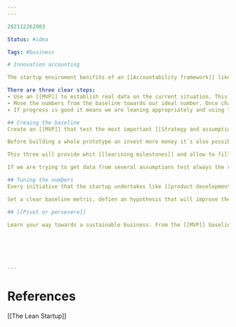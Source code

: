 ```yaml
---
---

202112262003

Status: #idea

Tags: #business 

# Innovation accounting

The startup enviroment benifits of an [[Accountability framework]] like [[Innovation accounting]].  This will bind [[Leap of fatith]] assumptions with a [[finacial model]] from your [[business plan]]. The model makes assumptions about how the business will look like at a succesfull point in time in the future.

There are three clear steps:
- Use an [[MVP]] to establish real data on the current situation. This will determine how far or close we are from our goal and help keep track of progress.
- Move the numbers from the baseline towards our ideal number. Once changes, optimizations and adjustments are done we reach a decision point.
- If progress is good it means we are leaning appropriately and using that learning apropiatley too.  Time to continue on that path. If not the managing team need to [[pivot]] the product strategy pivoting it to create a new baseline. From then repeat tuning and making changes to reach our ideal goal. If the [[pivot]] is successful the changes should be more productive than before.

## Creaing the baseline
Create an [[MVP]] that test the most important [[Strategy and assumptions]] and create a baseline for each one. There is also an option to build separate [[MVP]] targeted to only one assumption. 

Before building a whole prototype an invest more money it´s also possible to do a [[smoke test]]. This is done with marketing material for a product that has not yet been build. It test one single things, the interest of the customer. It´s not sufficient to validate the [[growth model]] but it´s useful as a way to get feedback before investing more. 

This three will provide whit [[learining milestones]] and allow to fill in real data in the baseline of the [[growth model]]. proving a valuable foundation to know the customers and the reactions, even if they are bad.

If we are trying to get data from several assumptions test always the riskiest one or the most important one where others depend on. Because if there is no way to suitable business in the most important one is now worth to try the ones that depend on it.

## Tuning the numbers
Every initiative that the startup undertakes like [[product development]] or [[marketing]] need to be targeted to improve one of the drivers for the [[growth model]]. if they do not it should be treated as a failure.

Set a clear baseline metric, defien an hypothesis that will improve the metric and devise a set of experiments designed to test the hypotesis.

## [[Pivot or persevere]]

Learn your way towards a sustainable business. From the [[MVP]] baselines to something similar to your ideal numbers in the [[business plan]]. If we are not moving the drivers of the [[growth model]] we are not making progress and that is a sign to [[pivot]].






---
```

# References
[[The Lean Startup]]